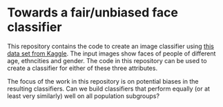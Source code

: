 # Towards a fair/unbiased face classifier

This repository contains the code to create an image classifier
using [this data set from Kaggle](https://www.kaggle.com/datasets/nipunarora8/age-gender-and-ethnicity-face-data-csv).
The input images show faces of people of different age, ethncities
and gender. The code in this repository can be used to create a 
classifier for either of these three attributes.

The focus of the work in this repository is on potential biases
in the resulting classifiers. Can we build classifiers that perform
equally (or at least very similarly) well on all population subgroups?
